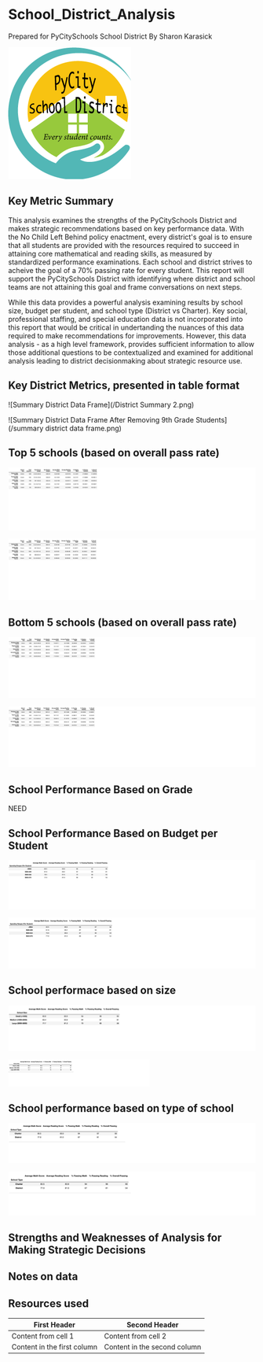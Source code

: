 # School_District_Analysis
Prepared for PyCitySchools School District
By Sharon Karasick

![Add Logo](/PyCityPlay.png)
## Key Metric Summary
This analysis examines the strengths of the PyCitySchools District and makes strategic recommendations based on key performance data. With the No Child Left Behind policy enactment, every district's goal is to ensure that all students are provided with the resources required to succeed in attaining core mathematical and reading skills, as measured by standardized performance examinations.  Each school and district strives to acheive the goal of a 70% passing rate for every student. This report will support the PyCitySchools District with identifying where district and school teams are not attaining this goal and frame conversations on next steps.

While this data provides a powerful analysis examining results by school size, budget per student, and school type (District vs Charter).  Key social, professional staffing, and special education data is not incorporated into this report that would be critical in undertanding the nuances of this data required to make recommendations for improvements. However, this data analysis - as a high level framework, provides sufficient information to allow those additional questions to be contextualized and examined for additional analysis leading to district decisionmaking about strategic resource use.  



## Key District Metrics, presented in table format

![Summary District Data Frame](/District Summary 2.png)

![Summary District Data Frame After Removing 9th Grade Students](/summary district data frame.png)

## Top 5 schools (based on overall pass rate)

![Top Five Schools](/Top_Schools_1.png)

![Top Five Schools After Removing 9th Grade Students](/top_schools2.png)

## Bottom 5 schools (based on overall pass rate)
![Bottom Five Schools](/Bottom_Schools1.png)

![Bottom Five Schools After Removing 9th Grade Students](/bottom_schools2.png)

## School Performance Based on Grade

NEED

## School Performance Based on Budget per Student
![School Performance Based on Budget](/SchoolsbySpending1.png)

![School Performance Based on Budget After Removing 9th Grade Students](/ScoresbySpending2.png)

## School performace based on size
![School Performance Based on School Size](/SchoolsbySize1.png)

![School Performance Based on School Size After Removing 9th Grade Students](/ScoresbySchoolSize2.png)

## School performance based on type of school
![School Performance Based on School Type](/GradesbySchoolType1.png)

![School Performance Based on School Type After Removing 9th Grade Students](/ScoresbyType2.png)

## Strengths and Weaknesses of Analysis for Making Strategic Decisions


## Notes on data



## Resources used



First Header | Second Header
------------ | -------------
Content from cell 1 | Content from cell 2
Content in the first column | Content in the second column
